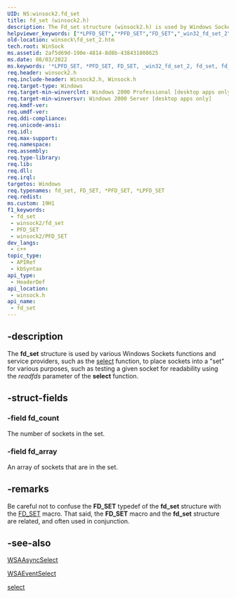 ```yaml
---
UID: NS:winsock2.fd_set
title: fd_set (winsock2.h)
description: The Fd_set structure (winsock2.h) is used by Windows Sockets (Winsock) functions and service providers to place sockets into a set.  
helpviewer_keywords: ["*LPFD_SET","*PFD_SET","FD_SET","_win32_fd_set_2","fd_set","fd_set structure [Winsock]","winsock.fd_set_2","winsock/fd_set"]
old-location: winsock\fd_set_2.htm
tech.root: WinSock
ms.assetid: 2af5d69d-190e-4814-8d8b-438431808625
ms.date: 08/03/2022
ms.keywords: '*LPFD_SET, *PFD_SET, FD_SET, _win32_fd_set_2, fd_set, fd_set structure [Winsock], winsock.fd_set_2, winsock/fd_set'
req.header: winsock2.h
req.include-header: Winsock2.h, Winsock.h
req.target-type: Windows
req.target-min-winverclnt: Windows 2000 Professional [desktop apps only]
req.target-min-winversvr: Windows 2000 Server [desktop apps only]
req.kmdf-ver: 
req.umdf-ver: 
req.ddi-compliance: 
req.unicode-ansi: 
req.idl: 
req.max-support: 
req.namespace: 
req.assembly: 
req.type-library: 
req.lib: 
req.dll: 
req.irql: 
targetos: Windows
req.typenames: fd_set, FD_SET, *PFD_SET, *LPFD_SET
req.redist: 
ms.custom: 19H1
f1_keywords:
 - fd_set
 - winsock2/fd_set
 - PFD_SET
 - winsock2/PFD_SET
dev_langs:
 - c++
topic_type:
 - APIRef
 - kbSyntax
api_type:
 - HeaderDef
api_location:
 - winsock.h
api_name:
 - fd_set
---
```


## -description

The <b>fd_set</b> structure is used by various Windows Sockets functions and service providers, such as the 
<a href="/windows/win32/api/winsock2/nf-winsock2-select">select</a> function, to place sockets into a "set" for various purposes, such as testing a given socket for readability using the <i>readfds</i> parameter of the 
<b>select</b> function.

## -struct-fields

### -field fd_count

The number of sockets in the set.

### -field fd_array

An array of sockets that are in the set.

## -remarks

Be careful not to confuse the **FD_SET** typedef of the **fd_set** structure with the [FD_SET](/windows/win32/api/winsock2/nf-winsock2-fd_set) macro. That said, the **FD_SET** macro and the **fd_set** structure are related, and often used in conjunction.

## -see-also

<a href="/windows/win32/api/winsock/nf-winsock-wsaasyncselect">WSAAsyncSelect</a>



<a href="/windows/win32/api/winsock2/nf-winsock2-wsaeventselect">WSAEventSelect</a>



<a href="/windows/win32/api/winsock2/nf-winsock2-select">select</a>

